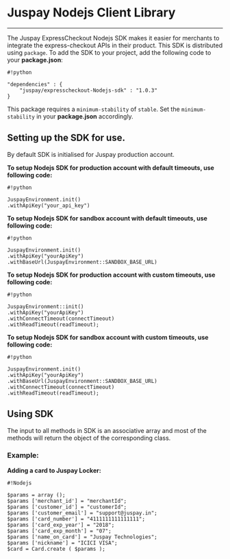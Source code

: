 # Juspay Nodejs Client Library #

-----------------------

The Juspay ExpressCheckout Nodejs SDK makes it easier for merchants to integrate the express-checkout APIs in their product. This SDK is distributed using `package`. To add the SDK to your project, add the following code to your **package.json**:


```
#!python

"dependencies" : {
	"juspay/expresscheckout-Nodejs-sdk" : "1.0.3"
}

```

This package requires a `minimum-stability` of `stable`. Set the `minimum-stability` in your **package.json** accordingly.

## Setting up the SDK for use. ##

By default SDK is initialised for Juspay production account.

**To setup Nodejs SDK for production account with default timeouts, use following code:**

```
#!python

JuspayEnvironment.init()
.withApiKey("your_api_key")

```


**To setup Nodejs SDK for sandbox account with default timeouts, use following code:**

```
#!python

JuspayEnvironment.init()
.withApiKey("yourApiKey")
.withBaseUrl(JuspayEnvironment::SANDBOX_BASE_URL)

```

**To setup Nodejs SDK for production account with custom timeouts, use following code:**

```
#!python

JuspayEnvironment::init()
.withApiKey("yourApiKey")
.withConnectTimeout(connectTimeout)
.withReadTimeout(readTimeout);

```

**To setup Nodejs SDK for sandbox account with custom timeouts, use following code:**

```
#!python

JuspayEnvironment.init()
.withApiKey("yourApiKey")
.withBaseUrl(JuspayEnvironment::SANDBOX_BASE_URL)
.withConnectTimeout(connectTimeout)
.withReadTimeout(readTimeout);

```

## Using SDK ##
The input to all methods in SDK is an associative array and most of the methods will return the object of the corresponding class.
### Example: ###
**Adding a card to Juspay Locker:**

```
#!Nodejs

$params = array ();
$params ['merchant_id'] = "merchantId";
$params ['customer_id'] = "customerId";
$params ['customer_email'] = "support@juspay.in";
$params ['card_number'] = "4111111111111111";
$params ['card_exp_year'] = "2018";
$params ['card_exp_month'] = "07";
$params ['name_on_card'] = "Juspay Technologies";
$params ['nickname'] = "ICICI VISA";
$card = Card.create ( $params );

```

